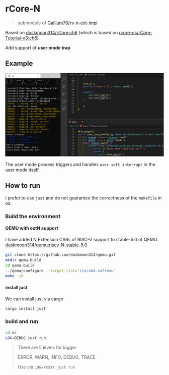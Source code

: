 # rCore-N

> submodule of [Gallium70/rv-n-ext-impl](https://github.com/Gallium70/rv-n-ext-impl)

Based on [duskmoon314/rCore:ch6](https://github.com/duskmoon314/rCore/tree/ch6) (which is based on [rcore-os/rCore-Tutorial-v3:ch6](https://github.com/rcore-os/rCore-Tutorial-v3/tree/ch6))

Add support of **user mode trap**

## Example

![A user mode trap example](assets/example.png)

The user mode process triggers and handles `user soft interrupt` in the user mode itself.

## How to run

I prefer to use `just` and do not guarantee the correctness of the `makefile` in os.

### Build the environment

#### QEMU with extN support

I have added N Extension CSRs of RISC-V support to stable-5.0 of QEMU. [duskmoon314/qemu:riscv-N-stable-5.0](https://github.com/duskmoon314/qemu)

```bash
git clone https://github.com/duskmoon314/qemu.git
mkdir qemu-build
cd qemu-build
../qemu/configure --target-list="riscv64-softmmu"
make -j8
```

#### install just

We can install just via cargo

```bash
cargo install just
```

### build and run

```bash
cd os
LOG=DEBUG just run
```

> There are 5 levels for logger
>
> ERROR, WARN, INFO, DEBUG, TRACE
>
> Use via `LOG=XXXXX just run`
